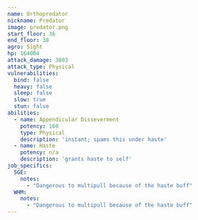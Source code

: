 ```yaml
---
name: Orthopredator
nickname: Predator
image: predator.png
start_floor: 36
end_floor: 38
agro: Sight
hp: 164004
attack_damage: 3803
attack_type: Physical
vulnerabilities:
  bind: false
  heavy: false
  sleep: false
  slow: true
  stun: false
abilities:
  - name: Appendicular Disseverment
    potency: 160
    type: Physical
    description: 'instant; spams this under haste'
  - name: Haste
    potency: n/a
    description: 'grants haste to self'
job_specifics:
  SGE:
    notes:
      - "Dangerous to multipull because of the haste buff"
  WHM:
    notes:
      - "Dangerous to multipull because of the haste buff"
---
```

